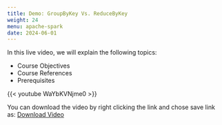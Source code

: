 ```yaml
---
title: Demo: GroupByKey Vs. ReduceByKey
weight: 24
menu: apache-spark
date: 2024-06-01
---
```


In this live video, we will explain the following topics:
- Course Objectives
- Course References
- Prerequisites

{{< youtube WaYbKVNjme0 >}}

You can download the video by right clicking the link and chose save link as: [Download Video](https://garage-education.s3.amazonaws.com/spark-course/Ch.04-24-Demo-GroupByKey-Vs-ReduceByKey.mp4)
